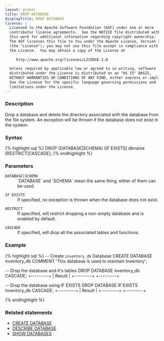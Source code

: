 ```yaml
---
layout: global
title: DROP DATABASE
displayTitle: DROP DATABASE
license: |
  Licensed to the Apache Software Foundation (ASF) under one or more
  contributor license agreements.  See the NOTICE file distributed with
  this work for additional information regarding copyright ownership.
  The ASF licenses this file to You under the Apache License, Version 2.0
  (the "License"); you may not use this file except in compliance with
  the License.  You may obtain a copy of the License at
 
     http://www.apache.org/licenses/LICENSE-2.0
 
  Unless required by applicable law or agreed to in writing, software
  distributed under the License is distributed on an "AS IS" BASIS,
  WITHOUT WARRANTIES OR CONDITIONS OF ANY KIND, either express or implied.
  See the License for the specific language governing permissions and
  limitations under the License.
---
```


### Description

Drop a database and delete the directory associated with the database from the file system. An 
exception will be thrown if the database does not exist in the system. 

### Syntax

{% highlight sql %}
DROP (DATABASE|SCHEMA) [IF EXISTS] dbname [RESTRICT|CASCADE];
{% endhighlight %}


### Parameters

<dl>
  <dt><code><em>DATABASE|SCHEMA</em></code></dt>
  <dd>`DATABASE` and `SCHEMA` mean the same thing, either of them can be used.</dd>
</dl>

<dl>
  <dt><code><em>IF EXISTS</em></code></dt>
  <dd>If specified, no exception is thrown when the database does not exist.</dd>
</dl>

<dl>
  <dt><code><em>RESTRICT</em></code></dt>
  <dd>If specified, will restrict dropping a non-empty database and is enabled by default.</dd>
</dl>

<dl>
  <dt><code><em>CASCADE</em></code></dt>
  <dd>If specified, will drop all the associated tables and functions.</dd>
</dl>

### Example
{% highlight sql %}
-- Create `inventory_db` Database
CREATE DATABASE inventory_db COMMENT 'This database is used to maintain Inventory';

-- Drop the database and it's tables
DROP DATABASE inventory_db CASCADE;
+---------+
| Result  |
+---------+
+---------+

-- Drop the database using IF EXISTS
DROP DATABASE IF EXISTS inventory_db CASCADE;
+---------+
| Result  |
+---------+
+---------+

{% endhighlight %}

### Related statements
- [CREATE DATABASE](sql-ref-syntax-ddl-create-database.html)
- [DESCRIBE DATABASE](sql-ref-syntax-aux-describe-database.html)
- [SHOW DATABASES](sql-ref-syntax-aux-show-databases.html)